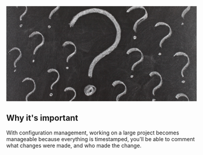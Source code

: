 

<img src="../images/questionmark.jpg" style="max-width:100%;">

## Why it's important

With configuration management, working on a large project becomes manageable because everything is timestamped,
you'll be able to comment what changes were made, and who made the change.
